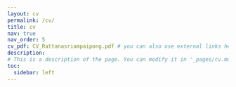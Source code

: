 ```yaml
---
layout: cv
permalink: /cv/
title: cv
nav: true
nav_order: 5
cv_pdf: CV_Rattanasriampaipong.pdf # you can also use external links here
description: 
# This is a description of the page. You can modify it in '_pages/cv.md'. You can also change or remove the top pdf download button.
toc:
  sidebar: left
---
```

